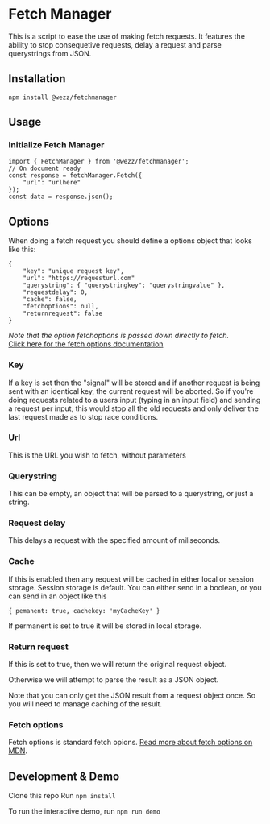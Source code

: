# Fetch Manager

This is a script to ease the use of making fetch requests. 
It features the ability to stop consequetive requests, delay a request and parse querystrings from JSON.

## Installation
```
npm install @wezz/fetchmanager
```

## Usage
### Initialize Fetch Manager
```
import { FetchManager } from '@wezz/fetchmanager';
// On document ready
const response = fetchManager.Fetch({
    "url": "urlhere"
});
const data = response.json();
```

## Options
When doing a fetch request you should define a options object that looks like this:
```
{
    "key": "unique request key",
    "url": "https://requesturl.com"
    "querystring": { "querystringkey": "querystringvalue" },
    "requestdelay": 0,
    "cache": false,
    "fetchoptions": null,
    "returnrequest": false
}
```
*Note that the option fetchoptions is passed down directly to fetch.*<br/>
[Click here for the fetch options documentation](https://developer.mozilla.org/en-US/docs/Web/API/Fetch_API/Using_Fetch#supplying_request_options)

### Key
If a key is set then the "signal" will be stored and if another request is being sent with an identical key, the current request will be aborted.
So if you're doing requests related to a users input (typing in an input field) and sending a request per input, this would stop all the old requests and only deliver the last request made as to stop race conditions.

### Url
This is the URL you wish to fetch, without parameters

### Querystring
This can be empty, an object that will be parsed to a querystring, or just a string.

### Request delay
This delays a request with the specified amount of miliseconds. 

### Cache
If this is enabled then any request will be cached in either local or session storage. Session storage is default.
You can either send in a boolean, 
or you can send in an object like this
```
{ pemanent: true, cachekey: 'myCacheKey' }
```

If permanent is set to true it will be stored in local storage.

### Return request
If this is set to true, then we will return the original request object. 

Otherwise we will attempt to parse the result as a JSON object. 

Note that you can only get the JSON result from a request object once. So you will need to manage caching of the result.

### Fetch options
Fetch options is standard fetch opions.
[Read more about fetch options on MDN](https://developer.mozilla.org/en-US/docs/Web/API/Fetch_API/Using_Fetch#supplying_request_options).


## Development & Demo
Clone this repo
Run
``` npm install ```

To run the interactive demo, run 
``` npm run demo ```
